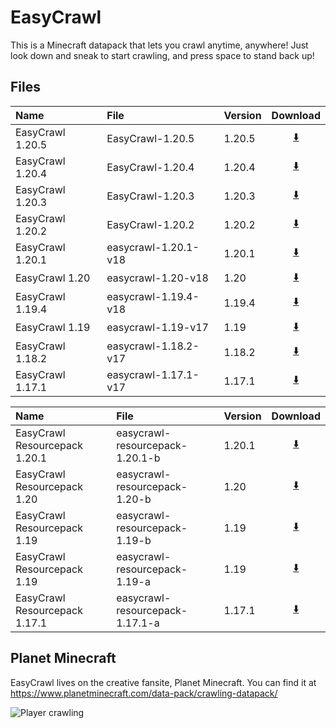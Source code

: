 # EasyCrawl
This is a Minecraft datapack that lets you crawl anytime, anywhere! Just look down and sneak to start crawling, and press space to stand back up!

## Files

Name             |File                 |Version |Download
:----------------|:--------------------|:-------|:------:
EasyCrawl 1.20.5 |EasyCrawl-1.20.5     |1.20.5  |[⬇️](https://github.com/aco4/EasyCrawl/raw/main/releases/datapacks/EasyCrawl-1.20.5.zip)
EasyCrawl 1.20.4 |EasyCrawl-1.20.4     |1.20.4  |[⬇️](https://github.com/aco4/EasyCrawl/raw/main/releases/datapacks/EasyCrawl-1.20.4.zip)
EasyCrawl 1.20.3 |EasyCrawl-1.20.3     |1.20.3  |[⬇️](https://github.com/aco4/EasyCrawl/raw/main/releases/datapacks/EasyCrawl-1.20.3.zip)
EasyCrawl 1.20.2 |EasyCrawl-1.20.2     |1.20.2  |[⬇️](https://github.com/aco4/EasyCrawl/raw/main/releases/datapacks/EasyCrawl-1.20.2.zip)
EasyCrawl 1.20.1 |easycrawl-1.20.1-v18 |1.20.1  |[⬇️](https://github.com/aco4/EasyCrawl/raw/main/releases/datapacks/easycrawl-1.20.1-v18.zip)
EasyCrawl 1.20   |easycrawl-1.20-v18   |1.20    |[⬇️](https://github.com/aco4/EasyCrawl/raw/main/releases/datapacks/easycrawl-1.20-v18.zip)
EasyCrawl 1.19.4 |easycrawl-1.19.4-v18 |1.19.4  |[⬇️](https://github.com/aco4/EasyCrawl/raw/main/releases/datapacks/easycrawl-1.19.4-v18.zip)
EasyCrawl 1.19   |easycrawl-1.19-v17   |1.19    |[⬇️](https://github.com/aco4/EasyCrawl/raw/main/releases/datapacks/easycrawl-1.19-v17.zip)
EasyCrawl 1.18.2 |easycrawl-1.18.2-v17 |1.18.2  |[⬇️](https://github.com/aco4/EasyCrawl/raw/main/releases/datapacks/easycrawl-1.18.2-v17.zip)
EasyCrawl 1.17.1 |easycrawl-1.17.1-v17 |1.17.1  |[⬇️](https://github.com/aco4/EasyCrawl/raw/main/releases/datapacks/easycrawl-1.17.1-v17.zip)

Name                          |File                            |Version |Download
:-----------------------------|:-------------------------------|:-------|:--------------:
EasyCrawl Resourcepack 1.20.1 |easycrawl-resourcepack-1.20.1-b |1.20.1  |[⬇️](https://github.com/aco4/EasyCrawl/raw/main/releases/resourcepacks/easycrawl-resourcepack-1.20.1-b.zip)
EasyCrawl Resourcepack 1.20   |easycrawl-resourcepack-1.20-b   |1.20    |[⬇️](https://github.com/aco4/EasyCrawl/raw/main/releases/resourcepacks/easycrawl-resourcepack-1.20-b.zip)
EasyCrawl Resourcepack 1.19   |easycrawl-resourcepack-1.19-b   |1.19    |[⬇️](https://github.com/aco4/EasyCrawl/raw/main/releases/resourcepacks/easycrawl-resourcepack-1.19-b.zip)
EasyCrawl Resourcepack 1.19   |easycrawl-resourcepack-1.19-a   |1.19    |[⬇️](https://github.com/aco4/EasyCrawl/raw/main/releases/resourcepacks/easycrawl-resourcepack-1.19-a.zip)
EasyCrawl Resourcepack 1.17.1 |easycrawl-resourcepack-1.17.1-a |1.17.1  |[⬇️](https://github.com/aco4/EasyCrawl/raw/main/releases/resourcepacks/easycrawl-resourcepack-1.17.1-a.zip)


## Planet Minecraft
EasyCrawl lives on the creative fansite, Planet Minecraft. You can find it at https://www.planetminecraft.com/data-pack/crawling-datapack/

![Player crawling](https://static.planetminecraft.com/files/resource_media/screenshot/14710513.png)
